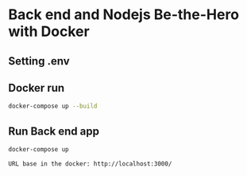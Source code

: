 # Back end and Nodejs Be-the-Hero with Docker 


## Setting .env

## Docker run

```bash
docker-compose up --build
```

## Run Back end app

```bash
docker-compose up
```

```bash
URL base in the docker: http://localhost:3000/
```